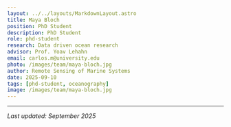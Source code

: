 ```yaml
---
layout: ../../layouts/MarkdownLayout.astro
title: Maya Bloch
position: PhD Student
description: PhD Student
role: phd-student
research: Data driven ocean research
advisor: Prof. Yoav Lehahn
email: carlos.m@university.edu
photo: /images/team/maya-bloch.jpg
author: Remote Sensing of Marine Systems
date: 2025-09-10
tags: [phd-student, oceanography]
image: /images/team/maya-bloch.jpg
---
```



---

*Last updated: September 2025*